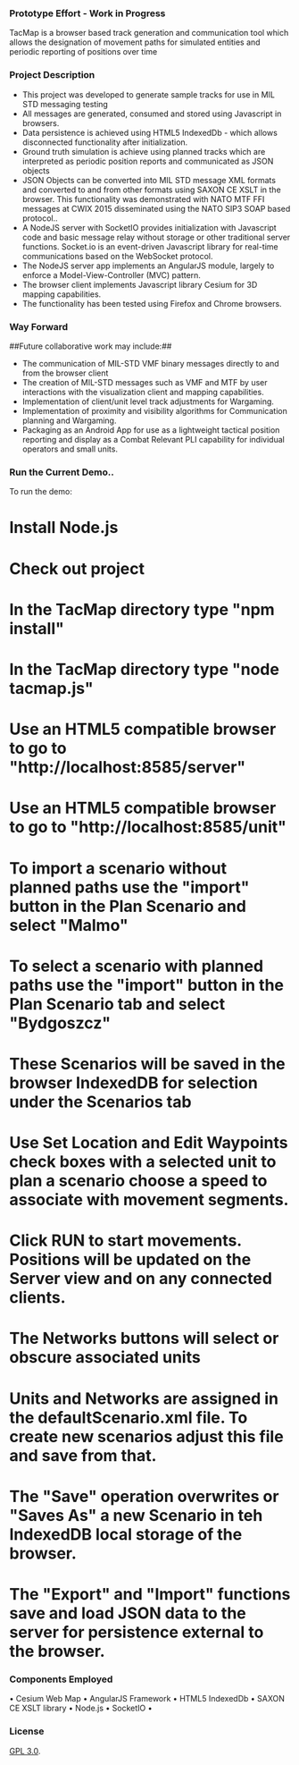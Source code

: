 ### Prototype Effort - Work in Progress ###

TacMap is a browser based track generation and communication tool which allows the designation of movement paths for simulated entities and periodic reporting of positions over time 

### Project Description ###
* This project was developed to generate sample tracks for use in MIL STD messaging testing
* All messages are generated, consumed and stored using Javascript in browsers.
* Data persistence is achieved using HTML5 IndexedDb - which allows disconnected functionality after initialization.
* Ground truth simulation is achieve using planned tracks which are interpreted as periodic position reports and communicated as JSON objects
* JSON Objects can be converted into MIL STD message XML formats and converted to and from other formats using SAXON CE XSLT in the browser.  This functionality was demonstrated with NATO MTF FFI messages at CWIX 2015 disseminated using the NATO SIP3 SOAP based protocol..
* A NodeJS server with SocketIO provides initialization with Javascript code and basic message relay without storage or other traditional server functions.  Socket.io is an event-driven Javascript library for real-time communications based on the WebSocket protocol.
* The NodeJS server app implements an AngularJS module, largely to enforce a Model-View-Controller (MVC) pattern.
* The browser client implements Javascript library Cesium for 3D mapping capabilities.
* The functionality has been tested using Firefox and Chrome browsers.

### Way Forward ###
##Future collaborative work may include:##
* The communication of MIL-STD VMF binary messages directly to and from the browser client
* The creation of MIL-STD messages such as VMF and MTF by user interactions with the visualization client and mapping capabilities.
* Implementation of client/unit level track adjustments for Wargaming.
* Implementation of proximity and visibility algorithms for Communication planning and Wargaming.
* Packaging as an Android App for use as a lightweight tactical position reporting and display as a Combat Relevant PLI capability for individual operators and small units.
### Run the Current Demo.. ###

To run the demo:
# Install Node.js
# Check out project
# In the TacMap directory type "npm install"
# In the TacMap directory type "node tacmap.js"
# Use an HTML5 compatible browser to go to "http://localhost:8585/server"
# Use an HTML5 compatible browser to go to "http://localhost:8585/unit"
# To import a scenario without planned paths use the "import" button in the Plan Scenario and select "Malmo"
# To select a scenario with planned paths use the "import" button in the Plan Scenario tab and select "Bydgoszcz"
# These Scenarios will be saved in the browser IndexedDB for selection under the Scenarios tab
# Use Set Location and Edit Waypoints check boxes with a selected unit to plan a scenario choose a speed to associate with movement segments.
# Click RUN to start movements.  Positions will be updated on the Server view and on any connected clients.
# The Networks buttons will select or obscure associated units
# Units and Networks are assigned in the defaultScenario.xml file.  To create new scenarios adjust this file and save from that.
# The "Save" operation overwrites or "Saves As" a new Scenario in teh IndexedDB local storage of the browser.
# The "Export" and "Import" functions save and load JSON data to the server for persistence external to the browser.

### Components Employed ###
• Cesium Web Map
• AngularJS Framework
• HTML5 IndexedDb
• SAXON CE XSLT library
• Node.js
• SocketIO
• 

### License ###

[GPL 3.0](http://fsf.org/).  


